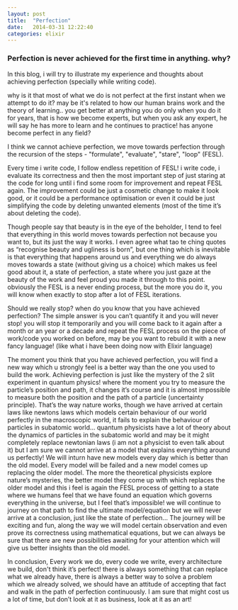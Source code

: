 ```yaml
---
layout: post
title:  "Perfection"
date:   2014-03-31 12:22:40
categories: elixir
---
```


<h3> Perfection is never achieved for the first time in anything. why? </h3>
In this blog, i will try to illustrate my experience and thoughts about achieving perfection (specially while writing code).

why is it that most of what we do is not perfect at the first instant when we attempt to do it?
may be it's related to how our human brains work and the theory of learning.. you get better at anything you do only when you do it for years, that is how we become experts, but when you ask any expert, he will say he has more to learn and he continues to practice! has anyone become perfect in any field?

I think we cannot achieve perfection, we move towards perfection through the recursion of the steps - "formulate", "evaluate", "stare", "loop" (FESL).

Every time i write code, I follow endless repetition of FESL! i write code, i evaluate its correctness and then the most important step of just staring at the code for long until i find some room for improvement and repeat FESL again.
The improvement could be just a cosmetic change to make it look good, or it could be a performance optimisation or even it could be just simplifying the code by deleting unwanted elements (most of the time it’s about deleting the code).

Though people say that beauty is in the eye of the beholder, I tend to feel that everything in this world moves towards perfection not because you want to, but its just the way it works. I even agree what tao te ching quotes as “recognise beauty and ugliness is born”, but one thing which is inevitable is that everything that happens around us and everything we do always moves towards a state (without giving us a choice) which makes us feel good about it, a state of perfection, a state where you just gaze at the beauty of the work and feel proud you made it through to this point. obviously the FESL is a never ending process, but the more you do it, you will know when exactly to stop after a lot of FESL iterations.

Should we really stop? when do you know that you have achieved perfection?
The simple answer is you can’t quantify it and you will never stop! you will stop it temporarily and you will come back to it again after a month or an year or a decade and repeat the FESL process on the piece of work/code you worked on before, may be you want to rebuild it with a new fancy language! (like what i have been doing now with Elixir language)

The moment you think that you have achieved perfection, you will find a new way which u strongly feel is a better way than the one you used to build the work.
Achieving perfection is just like the mystery of the 2 slit experiment in quantum physics! where the moment you try to measure the particle’s position and path, it changes it’s course and it is almost impossible to measure both the position and the path of a particle (uncertainty principle).
That’s the way nature works, though we have arrived at certain laws like newtons laws which models certain behaviour of our world perfectly in the macroscopic world, it fails to explain the behaviour of particles in subatomic world... quantum physicists have a lot of theory about the dynamics of particles in the subatomic world and may be it might completely replace newtonian laws (i am not a physicist to even talk about it) but I am sure we cannot arrive at a model that explains everything around us perfectly! We will inturn have new models every day which is better than the old model. Every model will be failed and a new model comes up replacing the older model. The more the theoretical physicists explore nature’s mysteries, the better model they come up with which replaces the older model and this i feel is again the FESL process of getting to a state where we humans feel that we have found an equation which governs everything in the universe, but I feel that’s impossible! we will continue to journey on that path to find the ultimate model/equation but we will never arrive at a conclusion, just like the state of perfection… The journey will be exciting and fun, along the way we will model certain observation and even prove its correctness using mathematical equations, but we can always be sure that there are new possibilities awaiting for your attention which will give us better insights than the old model.

In conclusion, Every work we do, every code we write, every architecture we build, don't think it’s perfect! there is always something that can replace what we already have, there is always a better way to solve a problem which we already solved, we should have an attitude of accepting that fact and walk in the path of perfection continuously. I am sure that might cost us a lot of time, but don’t look at it as business, look at it as an art!
